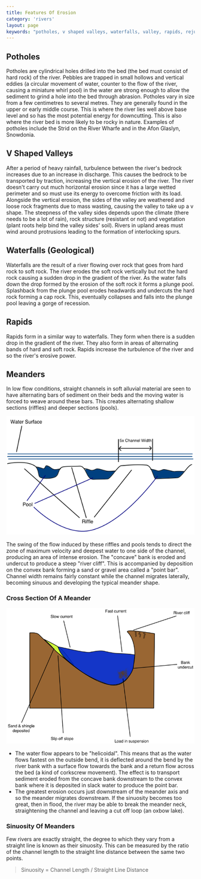```yaml
---
title: Features Of Erosion
category: 'rivers'
layout: page
keywords: "potholes, v shaped valleys, waterfalls, valley, rapids, rejuvenation, erosion"
---
```


## Potholes

Potholes are cylindrical holes drilled into the bed (the bed must consist of hard rock) of the river. Pebbles are trapped in small hollows and vertical eddies (a circular movement of water, counter to the flow of the river, causing a miniature whirl pool) in the water are strong enough to allow the sediment to grind a hole into the bed through abrasion. Potholes vary in size from a few centimetres to several metres. They are generally found in the upper or early middle course. This is where the river lies well above base level and so has the most potential energy for downcutting. This is also where the river bed is more likely to be rocky in nature. Examples of potholes include the Strid on the River Wharfe and in the Afon Glaslyn, Snowdonia. 

## V Shaped Valleys

After a period of heavy rainfall, turbulence between the river's bedrock increases due to an increase in discharge. This causes the bedrock to be transported by traction, increasing the vertical erosion of the river. The river doesn't carry out much horizontal erosion since it has a large wetted perimeter and so must use its energy to overcome friction with its load. Alongside the vertical erosion, the sides of the valley are weathered and loose rock fragments due to mass wasting, causing the valley to take up a v shape. The steepness of the valley sides depends upon the climate (there needs to be a lot of rain), rock structure (resistant or not) and vegetation (plant roots help bind the valley sides' soil). Rivers in upland areas must wind around protrusions leading to the formation of interlocking spurs. 

## Waterfalls (Geological)

Waterfalls are the result of a river flowing over rock that goes from hard rock to soft rock. The river erodes the soft rock vertically but not the hard rock causing a sudden drop in the gradient of the river. As the water falls down the drop formed by the erosion of the soft rock it forms a plunge pool. Splashback from the plunge pool erodes headwards and undercuts the hard rock forming a cap rock. This, eventually collapses and falls into the plunge pool leaving a gorge of recession. 

## Rapids

Rapids form in a similar way to waterfalls. They form when there is a sudden drop in the gradient of the river. They also form in areas of alternating bands of hard and soft rock. Rapids increase the turbulence of the river and so the river's erosive power. 

## Meanders

In low flow conditions, straight channels in soft alluvial material are seen to have alternating bars of sediment on their beds and the moving water is forced to weave around these bars. This creates alternating shallow sections (riffles) and deeper sections (pools).

![Riffles And Pools](/Images/rivers/rifflesAndPools.png)

The swing of the flow induced by these riffles and pools tends to direct the zone of maximum velocity and deepest water to one side of the channel, producing an area of intense erosion. The "concave" bank is eroded and undercut to produce a steep "river cliff". This is accompanied by deposition on the convex bank forming a sand or gravel area called a "point bar". Channel width remains fairly constant while the channel migrates laterally, becoming sinuous and developing the typical meander shape. 

### Cross Section Of A Meander

![](/Images/rivers/meanderCrossSection.png)

- The water flow appears to be "helicoidal". This means that as the water flows fastest on the outside bend, it is deflected around the bend by the river bank with a surface flow towards the bank and a return flow across the bed (a kind of corkscrew movement). The effect is to transport sediment eroded from the concave bank downstream to the convex bank where it is deposited in slack water to produce the point bar. 
- The greatest  erosion occurs just downstream of the meander axis and so the meander migrates downstream. If the sinuosity becomes too great, then in flood, the river may be able to break the meander neck, straightening the channel and leaving a cut off loop (an oxbow lake). 

### Sinuosity Of Meanders

Few rivers are exactly straight, the degree to which they vary from a straight line is known as their sinuosity. This can be measured by the ratio of the channel length to the straight line distance between the same two points. 

> Sinuosity = Channel Length / Straight Line Distance